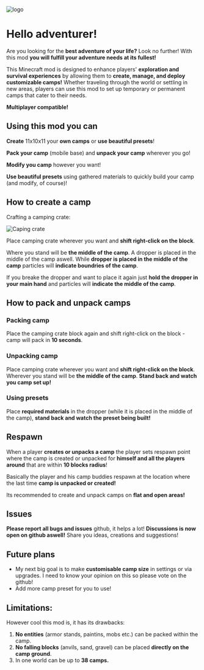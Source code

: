 ![logo](https://cdn.modrinth.com/data/cached_images/ae157ca2575447ae8d6051fa07513e33377ff38d.png)

# **Hello adventurer!**
  Are you looking for the **best adventure of your life?** Look no further! With this mod **you will fulfill your adventure needs at its fullest!**
  
This Minecraft mod is designed to enhance players' **exploration and survival experiences** by allowing them to **create, manage, and deploy customizable camps!** Whether traveling through the world or settling in new areas, players can use this mod to set up temporary or permanent camps that cater to their needs.
  
**Multiplayer compatible!**
## **Using this mod you can**
**Create** 11x10x11 your **own camps** or **use beautiful presets**!

**Pack your camp** (mobile base) and **unpack your camp** wherever you go!

**Modify you camp** however you want!

**Use beautiful presets** using gathered materials to quickly build your camp (and modify, of course)!

## How to create a camp
Crafting a camping crate:

![Caping crate](https://cdn.modrinth.com/data/cached_images/d1b87623d87d170959d069c6bc76b13653d0e786.png)

Place camping crate wherever you want and **shift right-click on the block**.

Where you stand will be **the middle of the camp**.
A dropper is placed in the middle of the camp aswell. While **dropper is placed in the middle of the camp** particles will **indicate boundries of the camp**.

If you breake the dropper and want to place it again just **hold the dropper in your main hand** and particles will **indicate the middle of the camp**.

## How to pack and unpack camps

### Packing camp
Place the camping crate block again and shift right-click on the block - camp will pack in **10 seconds**.


### Unpacking camp

Place camping crate wherever you want and **shift right-click on the block**. Wherever you stand will be **the middle of the camp**. **Stand back and watch you camp set up!**

### Using presets

Place **required materials** in the dropper (while it is placed in the middle of the camp), **stand back and watch the preset being built!**

## Respawn

When a player **creates or unpacks a camp** the player sets respawn point where the camp is created or unpacked for **himself and all the players around** that are within **10 blocks radius**!

Basically the player and his camp buddies respawn at the location where the last time **camp is unpacked or created!**

Its recommended to create and unpack camps on **flat and open areas!**

## Issues

**Please report all bugs and issues** github, it helps a lot!
**Discussions is now open on github aswell!** Share you ideas, creations and suggestions!

## Future plans

- My next big goal is to make **customisable camp size** in settings or via upgrades. I need to know your opinion on this so please vote on the github!
- Add more camp preset for you to use!

## Limitations:

However cool this mod is, it has its drawbacks:
1. **No entities** (armor stands, paintins, mobs etc.) can be packed within the camp.
2. **No falling blocks** (anvils, sand, gravel) can be placed **directly on the camp ground**.
3. In one world can be up to **38 camps.**
